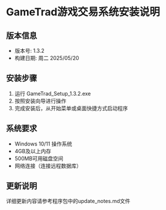 # GameTrad游戏交易系统安装说明 
 
## 版本信息 
- 版本号: 1.3.2 
- 构建日期: 周二 2025/05/20 
 
## 安装步骤 
1. 运行 GameTrad_Setup_1.3.2.exe 
2. 按照安装向导进行操作 
3. 完成安装后，从开始菜单或桌面快捷方式启动程序 
 
## 系统要求 
- Windows 10/11 操作系统 
- 4GB及以上内存 
- 500MB可用磁盘空间 
- 网络连接（连接远程数据库） 
 
## 更新说明 
详细更新内容请参考程序包中的update_notes.md文件 
 
